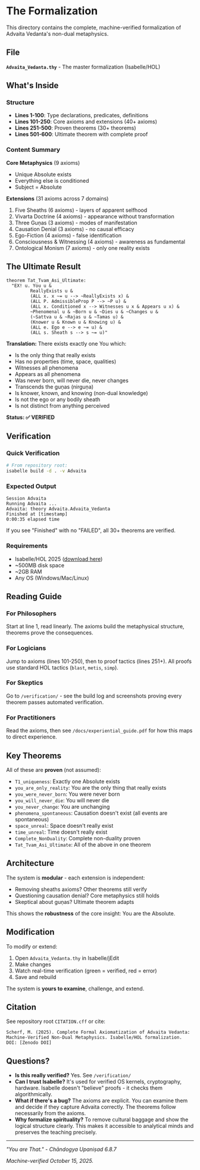 # The Formalization

This directory contains the complete, machine-verified formalization of Advaita Vedanta's non-dual metaphysics.

## File

**`Advaita_Vedanta.thy`** - The master formalization (Isabelle/HOL)

## What's Inside

### Structure
- **Lines 1-100**: Type declarations, predicates, definitions
- **Lines 101-250**: Core axioms and extensions (40+ axioms)
- **Lines 251-500**: Proven theorems (30+ theorems)
- **Lines 501-600**: Ultimate theorem with complete proof

### Content Summary

**Core Metaphysics** (9 axioms)
- Unique Absolute exists
- Everything else is conditioned
- Subject = Absolute

**Extensions** (31 axioms across 7 domains)
1. Five Sheaths (6 axioms) - layers of apparent selfhood
2. Vivarta Doctrine (4 axioms) - appearance without transformation
3. Three Guṇas (3 axioms) - modes of manifestation
4. Causation Denial (3 axioms) - no causal efficacy
5. Ego-Fiction (4 axioms) - false identification
6. Consciousness & Witnessing (4 axioms) - awareness as fundamental
7. Ontological Monism (7 axioms) - only one reality exists

## The Ultimate Result

```isabelle
theorem Tat_Tvam_Asi_Ultimate:
  "EX! u. You u & 
         ReallyExists u &
         (ALL x. x ~= u --> ~ReallyExists x) &
         (ALL P. AdmissibleProp P --> ~P u) &
         (ALL x. Conditioned x --> Witnesses u x & Appears u x) &
         ~Phenomenal u & ~Born u & ~Dies u & ~Changes u &
         (~Sattva u & ~Rajas u & ~Tamas u) &
         (Knower u & Known u & Knowing u) &
         (ALL e. Ego e --> e ~= u) &
         (ALL s. Sheath s --> s ~= u)"
```

**Translation:** There exists exactly one You which:
- Is the only thing that really exists
- Has no properties (time, space, qualities)
- Witnesses all phenomena
- Appears as all phenomena  
- Was never born, will never die, never changes
- Transcends the guṇas (nirguṇa)
- Is knower, known, and knowing (non-dual knowledge)
- Is not the ego or any bodily sheath
- Is not distinct from anything perceived

**Status: ✅ VERIFIED**

## Verification

### Quick Verification
```bash
# From repository root:
isabelle build -d . -v Advaita
```

### Expected Output
```
Session Advaita
Running Advaita ...
Advaita: theory Advaita.Advaita_Vedanta
Finished at [timestamp]
0:00:35 elapsed time
```

If you see "Finished" with no "FAILED", all 30+ theorems are verified.

### Requirements
- Isabelle/HOL 2025 ([download here](https://isabelle.in.tum.de/))
- ~500MB disk space
- ~2GB RAM
- Any OS (Windows/Mac/Linux)

## Reading Guide

### For Philosophers
Start at line 1, read linearly. The axioms build the metaphysical structure, theorems prove the consequences.

### For Logicians  
Jump to axioms (lines 101-250), then to proof tactics (lines 251+). All proofs use standard HOL tactics (`blast`, `metis`, `simp`).

### For Skeptics
Go to `/verification/` - see the build log and screenshots proving every theorem passes automated verification.

### For Practitioners
Read the axioms, then see `/docs/experiential_guide.pdf` for how this maps to direct experience.

## Key Theorems

All of these are **proven** (not assumed):

- `T1_uniqueness`: Exactly one Absolute exists
- `you_are_only_reality`: You are the only thing that really exists
- `you_were_never_born`: You were never born
- `you_will_never_die`: You will never die
- `you_never_change`: You are unchanging
- `phenomena_spontaneous`: Causation doesn't exist (all events are spontaneous)
- `space_unreal`: Space doesn't really exist
- `time_unreal`: Time doesn't really exist
- `Complete_NonDuality`: Complete non-duality proven
- `Tat_Tvam_Asi_Ultimate`: All of the above in one theorem

## Architecture

The system is **modular** - each extension is independent:
- Removing sheaths axioms? Other theorems still verify
- Questioning causation denial? Core metaphysics still holds
- Skeptical about guṇas? Ultimate theorem adapts

This shows the **robustness** of the core insight: You are the Absolute.

## Modification

To modify or extend:
1. Open `Advaita_Vedanta.thy` in Isabelle/jEdit
2. Make changes
3. Watch real-time verification (green = verified, red = error)
4. Save and rebuild

The system is **yours to examine**, challenge, and extend.

## Citation

See repository root `CITATION.cff` or cite:

```
Scherf, M. (2025). Complete Formal Axiomatization of Advaita Vedanta:
Machine-Verified Non-Dual Metaphysics. Isabelle/HOL formalization.
DOI: [Zenodo DOI]
```

## Questions?

- **Is this really verified?** Yes. See `/verification/`
- **Can I trust Isabelle?** It's used for verified OS kernels, cryptography, hardware. Isabelle doesn't "believe" proofs - it checks them algorithmically.
- **What if there's a bug?** The axioms are explicit. You can examine them and decide if they capture Advaita correctly. The theorems follow necessarily from the axioms.
- **Why formalize spirituality?** To remove cultural baggage and show the logical structure clearly. This makes it accessible to analytical minds and preserves the teaching precisely.

---

*"You are That." - Chāndogya Upaniṣad 6.8.7*

*Machine-verified October 15, 2025.*